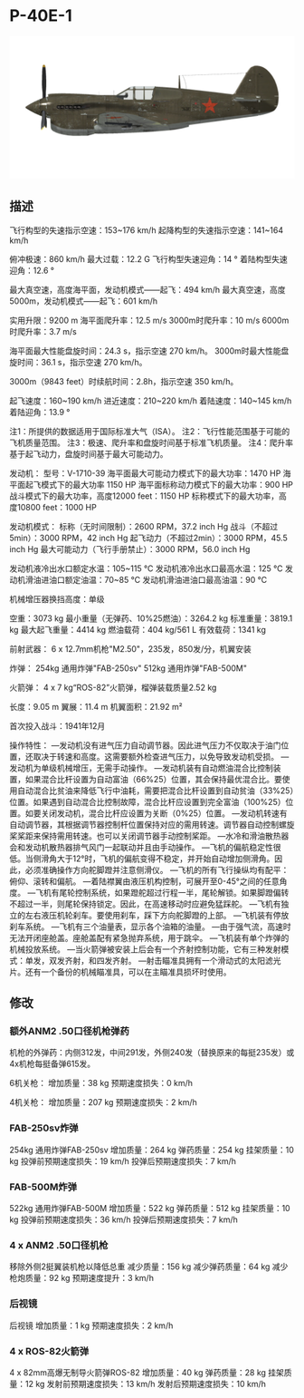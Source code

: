 # P-40E-1

![p40e1](../images/p40e1.png)

## 描述

飞行构型的失速指示空速：153~176 km/h
起降构型的失速指示空速：141~164 km/h

俯冲极速：860 km/h
最大过载：12.2 G
飞行构型失速迎角：14 °
着陆构型失速迎角：12.6 °

最大真空速，高度海平面，发动机模式——起飞：494 km/h
最大真空速，高度5000m，发动机模式——起飞：601 km/h

实用升限：9200 m
海平面爬升率：12.5 m/s
3000m时爬升率：10 m/s
6000m时爬升率：3.7 m/s

海平面最大性能盘旋时间：24.3 s，指示空速 270 km/h。
3000m时最大性能盘旋时间：36.1 s，指示空速 270 km/h。

3000m（9843 feet）时续航时间：2.8h，指示空速 350 km/h。

起飞速度：160~190 km/h
进近速度：210~220 km/h
着陆速度：140~145 km/h
着陆迎角：13.9 °

注1：所提供的数据适用于国际标准大气（ISA）。
注2：飞行性能范围基于可能的飞机质量范围。
注3：极速、爬升率和盘旋时间基于标准飞机质量。
注4：爬升率基于起飞动力，盘旋时间基于最大可能动力。

发动机：
型号：V-1710-39
海平面最大可能动力模式下的最大功率：1470 HP
海平面起飞模式下的最大功率 1150 HP
海平面标称动力模式下的最大功率：900 HP
战斗模式下的最大功率，高度12000 feet：1150 HP
标称模式下的最大功率，高度10800 feet：1000 HP

发动机模式：
标称（无时间限制）：2600 RPM，37.2 inch Hg
战斗（不超过5min）：3000 RPM，42 inch Hg
起飞动力（不超过2min）：3000 RPM，45.5 inch Hg
最大可能动力（飞行手册禁止）：3000 RPM，56.0 inch Hg

发动机液冷出水口额定水温：105~115 °C
发动机液冷出水口最高水温：125 °C
发动机滑油进油口额定油温：70~85 °C
发动机滑油进油口最高油温：90 °C

机械增压器换挡高度：单级

空重：3073 kg
最小重量（无弹药、10%25燃油）：3264.2 kg
标准重量：3819.1 kg
最大起飞重量：4414 kg
燃油载荷：404 kg/561 L
有效载荷：1341 kg

前射武器：
6 x 12.7mm机枪"M2.50"，235发，850发/分，机翼安装

炸弹：
254kg 通用炸弹"FAB-250sv"
512kg 通用炸弹"FAB-500M"

火箭弹：
4 x 7 kg“ROS-82”火箭弹，榴弹装载质量2.52 kg

长度：9.05 m
翼展：11.4 m
机翼面积：21.92 m²

首次投入战斗：1941年12月

操作特性：
—发动机没有进气压力自动调节器。因此进气压力不仅取决于油门位置，还取决于转速和高度。这需要额外检查进气压力，以免导致发动机受损。
—发动机为单级机械增压，无需手动操作。
—发动机装有自动燃油混合比控制装置，如果混合比杆设置为自动富油（66%25）位置，其会保持最优混合比。要使用自动混合比贫油来降低飞行中油耗，需要把混合比杆设置到自动贫油（33%25）位置。如果遇到自动混合比控制故障，混合比杆应设置到完全富油（100%25）位置。如要关闭发动机，混合比杆应设置为关断（0%25）位置。
—发动机转速有自动调节器，其根据调节器控制杆位置保持对应的需用转速。调节器自动控制螺旋桨桨距来保持需用转速。也可以关闭调节器手动控制桨距。
—水冷和滑油散热器会和发动机散热器排气风门一起联动并且由手动操作。
—飞机的偏航稳定性很低。当侧滑角大于12°时，飞机的偏航变得不稳定，并开始自动增加侧滑角。因此，必须准确操作方向舵脚蹬并注意侧滑仪。
—飞机的所有飞行操纵均有配平：俯仰、滚转和偏航。
—着陆襟翼由液压机构控制，可展开至0-45°之间的任意角度。
—飞机有尾轮控制系统，如果蹬舵超过行程一半，尾轮解锁。如果脚蹬偏转不超过一半，则尾轮保持锁定。因此，在高速移动时应避免猛踩舵。
—飞机有独立的左右液压机轮刹车。要使用刹车，踩下方向舵脚蹬的上部。
—飞机装有停放刹车系统。
—飞机有三个油量表，显示各个油箱的油量。
—由于强气流，高速时无法开闭座舱盖。座舱盖配有紧急抛弃系统，用于跳伞。
—飞机装有单个炸弹的机械投放系统。
—当火箭弹被安装上后会有一个齐射控制功能，它有三种发射模式：单发，双发齐射，和四发齐射。
—射击瞄准具拥有一个滑动式的太阳滤光片。还有一个备份的机械瞄准具，可以在主瞄准具损坏时使用。

## 修改


### 额外ANM2 .50口径机枪弹药

机枪的外弹药：内侧312发，中间291发，外侧240发（替换原来的每挺235发）或4x机枪每挺备弹615发。

6机关枪：
增加质量：38 kg
预期速度损失：0 km/h

4机关枪：
增加质量：207 kg
预期速度损失：2 km/h

### FAB-250sv炸弹

254kg 通用炸弹FAB-250sv
增加质量：264 kg
弹药质量：254 kg
挂架质量：10 kg
投弹前预期速度损失：19 km/h
投弹后预期速度损失：7 km/h

### FAB-500M炸弹

522kg 通用炸弹FAB-500M
增加质量：522 kg
弹药质量：512 kg
挂架质量：10 kg
投弹前预期速度损失：36 km/h
投弹后预期速度损失：7 km/h

### 4 x ANM2 .50口径机枪

移除外侧2挺翼装机枪以降低总重
减少质量：156 kg
减少弹药质量：64 kg
减少枪炮质量：92 kg
预期速度提升：3 km/h

### 后视镜

后视镜
增加质量：1 kg
预期速度损失：2 km/h﻿

### 4 x ROS-82火箭弹

4 x 82mm高爆无制导火箭弹ROS-82
增加质量：40 kg
弹药质量：28 kg
挂架质量：12 kg
发射前预期速度损失：13 km/h
发射后预期速度损失：10 km/h
